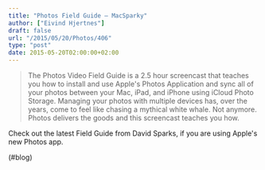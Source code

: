 ```yaml
---
title: "Photos Field Guide — MacSparky"
author: ["Eivind Hjertnes"]
draft: false
url: "/2015/05/20/Photos/406"
type: "post"
date: 2015-05-20T02:00:00+02:00
---
```


> The Photos Video Field Guide is a 2.5 hour screencast that teaches you
> how to install and use Apple's Photos Application and sync all of your
> photos between your Mac, iPad, and iPhone using iCloud Photo Storage.
> Managing your photos with multiple devices has, over the years, come
> to feel like chasing a mythical white whale. Not anymore. Photos
> delivers the goods and this screencast teaches you how.

Check out the latest Field Guide from David Sparks, if you are using
Apple's new Photos app.

(#blog)
